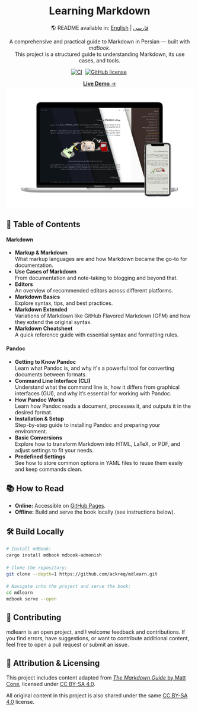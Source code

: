 <div align="center">

# Learning Markdown

🌎 README available in: [English](README.md) | [فارسی](README.fa.md)

A comprehensive and practical guide to Markdown in Persian — built with _mdBook_.  
 This project is a structured guide to understanding Markdown, its use cases, and tools.

[![CI](https://img.shields.io/github/actions/workflow/status/ackreq/mdlearn/mdbook.yml?logo=github)][ci]&nbsp;
[![GitHub license](https://img.shields.io/github/license/ackreq/mdlearn?color=goldenrod)][license]&nbsp;

[**Live Demo** →][demo]
[![Devices Mockup](src/files/showcase.png)][demo]

</div>

## 📑 Table of Contents

#### Markdown

- **Markup & Markdown**  
   What markup languages are and how Markdown became the go-to for documentation.
- **Use Cases of Markdown**  
   From documentation and note-taking to blogging and beyond that.
- **Editors**  
   An overview of recommended editors across different platforms.
- **Markdown ‌Basics**  
   Explore syntax, tips, and best practices.
- **Markdown Extended**  
   Variations of Markdown like GitHub Flavored Markdown (GFM) and how they extend the original syntax.
- **Markdown Cheatsheet**  
   A quick reference guide with essential syntax and formatting rules.

#### Pandoc

- **Getting to Know Pandoc**  
   Learn what Pandoc is, and why it's a powerful tool for converting documents between formats.
- **Command Line Interface (CLI)**  
   Understand what the command line is, how it differs from graphical interfaces (GUI), and why it’s essential for working with Pandoc.
- **How Pandoc Works**  
   Learn how Pandoc reads a document, processes it, and outputs it in the desired format.
- **Installation & Setup**  
   Step-by-step guide to installing Pandoc and preparing your environment.
- **Basic Conversions**  
   Explore how to transform Markdown into HTML, LaTeX, or PDF, and adjust settings to fit your needs.
- **Predefined Settings**  
   See how to store common options in YAML files to reuse them easily and keep commands clean.

## 📚 How to Read

- **Online:** Accessible on [GitHub Pages](https://ackreq.github.io/mdlrean).
- **Offline:** Build and serve the book locally (see instructions below).

## 🛠️ Build Locally

```sh
# Install mdBook:
cargo install mdbook mdbook-admonish

# Clone the repository:
git clone --depth=1 https://github.com/ackreq/mdlearn.git

# Navigate into the project and serve the book:
cd mdlearn
mdbook serve --open
```

## 🌱 Contributing

mdlearn is an open project, and I welcome feedback and contributions. If you find errors, have suggestions, or want to contribute additional content, feel free to open a pull request or submit an issue.

## 📜 Attribution & Licensing

This project includes content adapted from [_The Markdown Guide_ by Matt Cone](https://www.markdownguide.org/), licensed under [CC BY-SA 4.0](https://creativecommons.org/licenses/by-sa/4.0/).

All original content in this project is also shared under the same [CC BY-SA 4.0](https://creativecommons.org/licenses/by-sa/4.0/) license.

[ci]: https://github.com/ackreq/mdlearn/actions/workflows/mdbook.yml?query=event%3Apush+branch%3Amain
[license]: https://github.com/ackreq/mdlearn/blob/main/LICENSE
[demo]: https://ackreq.github.io/mdlearn
